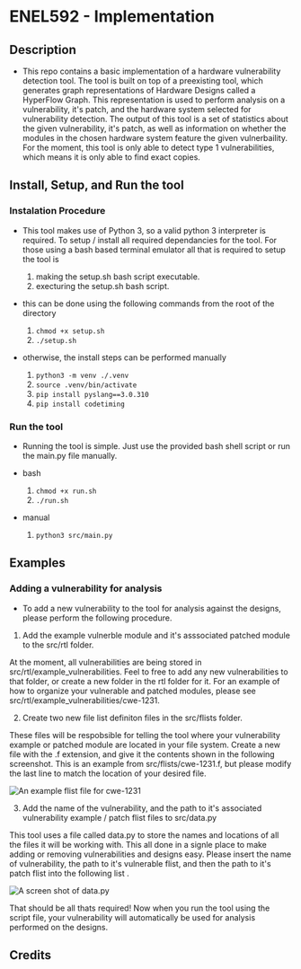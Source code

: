 # ENEL592 - Implementation

## Description
- This repo contains a basic implementation of a hardware vulnerability detection tool. The tool is built on top of a preexisting tool, which generates graph representations of Hardware Designs called a HyperFlow Graph. This representation is used to perform analysis on a vulnerability, it's patch, and the hardware system selected for vulnerability detection. The output of this tool is a set of statistics about the given vulnerability, it's patch, as well as information on whether the modules in the chosen hardware system feature the given vulnerbaility. For the moment, this tool is only able to detect type 1 vulnerabilities, which means it is only able to find exact copies.

## Install, Setup, and Run the tool

### Instalation Procedure
- This tool makes use of Python 3, so a valid python 3 interpreter is required. To setup / install all required dependancies for the tool. For those using a bash based terminal emulator all that is required to setup the tool is

    1. making the setup.sh bash script executable.
    2. execturing the setup.sh bash script.

- this can be done using the following commands from the root of the directory

    1. ```chmod +x setup.sh```
    2. ```./setup.sh```

- otherwise, the install steps can be performed manually
    
    1. ```python3 -m venv ./.venv```
    2. ```source .venv/bin/activate```
    3. ```pip install pyslang==3.0.310```
    4. ```pip install codetiming```

### Run the tool
- Running the tool is simple. Just use the provided bash shell script or run the main.py file manually.

- bash
    1. ```chmod +x run.sh```
    2. ```./run.sh```

- manual
    1. ```python3 src/main.py```


## Examples

### Adding a vulnerability for analysis
- To add a new vulnerability to the tool for analysis against the designs, please perform the following procedure.

1. Add the example vulnerble module and it's asssociated patched module to the src/rtl folder.

At the moment, all vulnerabilities are being stored in src/rtl/example_vulnerabilities. Feel to free to add any new vulnerabilities to that folder, or create a new folder in the rtl folder for it. For an example of how to organize your vulnerable and patched modules, please see src/rtl/example_vulnerabilities/cwe-1231.

2. Create two new file list definiton files in the src/flists folder.

These files will be respobsible for telling the tool where your vulnerability example or patched module are located in your file system. Create a new file with the .f extension, and give it the contents shown in the following screenshot. This is an example from src/flists/cwe-1231.f, but please modify the last line to match the location of your desired file. 

![An example flist file for cwe-1231](./src/screenshot/flist_example.png "an flist file")

3. Add the name of the vulnerability, and the path to it's associated vulnerability example / patch flist files to src/data.py

This tool uses a file called data.py to store the names and locations of all the files it will be working with. This all done in a signle place to make adding or removing vulnerabilities and designs easy. Please insert the name of vulnerability, the path to it's vulnerable flist, and then the path to it's patch flist into the following list .

![A screen shot of data.py](./src/screenshot/vuln_data.png "Vulnerabiltiy data")

That should be all thats required! Now when you run the tool using the script file, your vulnerability will automatically be used for analysis performed on the designs.

## Credits
